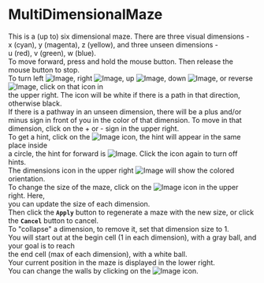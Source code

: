 # MultiDimensionalMaze
This is a (up to) six dimensional maze. There are three visual dimensions -  
     x (cyan), y (magenta), z (yellow), and three unseen dimensions -  
     u (red), v (green), w (blue).  
To move forward, press and hold the mouse button. Then release the mouse button to stop.  
To turn left ![Image](Icon-pictures.png "icon"), right ![Image](Icon-pictures.png "icon"), up ![Image](Icon-pictures.png "icon"), down ![Image](Icon-pictures.png "icon"), or reverse ![Image](Icon-pictures.png "icon"), click on that icon in  
     the upper right. The icon will be white if there is a path in that direction,  
     otherwise black.  
If there is a pathway in an unseen dimension, there will be a plus and/or  
     minus sign in front of you in the color of that dimension. To move in that  
     dimension, click on the + or - sign in the upper right.  
To get a hint, click on the ![Image](Icon-pictures.png "icon") icon, the hint will appear in the same place inside  
     a circle, the hint for forward is ![Image](Icon-pictures.png "icon"). Click the icon again to turn off hints.  
The dimensions icon in the upper right ![Image](Icon-pictures.png "icon") will show the colored orientation.  
To change the size of the maze, click on the ![Image](Icon-pictures.png "icon") icon in the upper right. Here,  
     you can update the size of each dimension.  
Then click the **`Apply`** button to regenerate a maze with the new size, or click  
     the **`Cancel`** button to cancel.  
To "collapse" a dimension, to remove it, set that dimension size to 1.  
You will start out at the begin cell (1 in each dimension), with a gray ball, and your goal is to reach  
     the end cell (max of each dimension), with a white ball.  
Your current position in the maze is displayed in the lower right.  
You can change the walls by clicking on the ![Image](Icon-pictures.png "icon") icon.  
